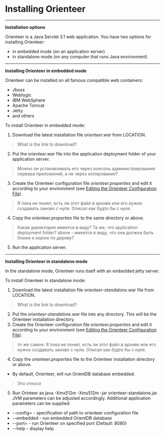 # Installing Orienteer
---
**Installation options**

Orienteer is a Java Servlet 3.1 web application. You have two options for installing Orienteer:
* in embedded mode (on an application server)
* in standalone mode (on any computer that runs Java environment)
---
**Installing Orienteer in embedded mode**

Orienteer can be installed on all famous compatible web containers:
* Jboss
* Weblogic
* IBM WebSphere
* Apache Tomcat
* Jetty
* and others

To install Orienteer in embedded mode:
1. Download the latest installation file *orienteer.war* from LOCATION.
>What is the link to download?
2. Put the *orienteer.war* file into the application deployment folder of your application server.
>Можно ли устанавливать его через консоль администрирования сервера приложений, а не через копирование?
3. Create the Orienteer configuration file *orienteer.properties* and edit it according to your environment (see [Editing the Orienteer Configuration File](https://orienteer.gitbooks.io/orienteer/content/editing_the_orienteer_configuration_file.html)).
> Я пока не понял, есть ли этот файл в архиве или его нужно создавать заново с нуля. Описал как будто бы с нуля.
4. Copy the *orienteer.properties* file to the same directory or above.
>Какая директория имеется в виду? Та же, что application deployment folder? above - имеется в виду, что она должна быть ближе к корню по дереву?
5. Run the application server.

---
**Installing Orienteer in standalone mode**

In the standalone mode, Orienteer runs itself with an embedded jetty server.

To install Orienteer in standalone mode:
1. Download the latest installation file *orienteer-standalone.war* file from LOCATION.
>What is the link to download?
2. Put the *orienteer-standalone.war* file into any directory. This will be the Orienteer installation directory.
3. Create the Orienteer configuration file *orienteer.properties* and edit it according to your environment (see [Editing the Orienteer Configuration File](https://orienteer.gitbooks.io/orienteer/content/editing_the_orienteer_configuration_file.html)).
> то же самое: Я пока не понял, есть ли этот файл в архиве или его нужно создавать заново с нуля. Описал как будто бы с нуля.
4. Copy the *orienteer.properties* file to the Orienteer installation directory or above.
 * By default, Orienteer, will run OrientDB database embedded.
> Это относи
5. Run Orinteer as java -Xmx512m -Xms512m -jar orienteer-standalone.jar. JVM parameters can be adjusted accordingly. Additional application parameters can be supplied:
 * --config=<filename> - specification of path to orienteer configuration file
 * --embedded - run embedded OrientDB database
 * --port=<port number> - run Orienteer on specified port (Default: 8080)
 * --help - display help